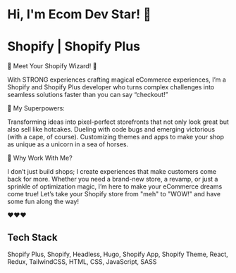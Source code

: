 
# Hi, I'm Ecom Dev Star! 👋


# Shopify | Shopify Plus

👋 Meet Your Shopify Wizard! 🧙

With STRONG experiences crafting magical eCommerce experiences, I’m a Shopify and Shopify Plus developer who turns complex challenges into seamless solutions faster than you can say “checkout!”


🌟 My Superpowers:

Transforming ideas into pixel-perfect storefronts that not only look great but also sell like hotcakes.
Dueling with code bugs and emerging victorious (with a cape, of course).
Customizing themes and apps to make your shop as unique as a unicorn in a sea of horses.


🚀 Why Work With Me? 

I don’t just build shops; I create experiences that make customers come back for more. Whether you need a brand-new store, a revamp, or just a sprinkle of optimization magic, I’m here to make your eCommerce dreams come true!
Let’s take your Shopify store from "meh" to "WOW!" and have some fun along the way!

❤️❤️❤️

## Tech Stack

Shopify Plus, Shopify, Headless, Hugo, Shopify App, Shopify Theme, React, Redux, TailwindCSS, HTML, CSS, JavaScript, SASS

